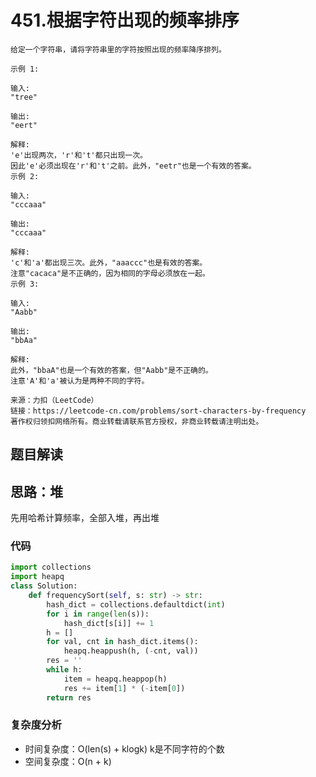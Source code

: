 # 451.根据字符出现的频率排序

~~~typora
给定一个字符串，请将字符串里的字符按照出现的频率降序排列。

示例 1:

输入:
"tree"

输出:
"eert"

解释:
'e'出现两次，'r'和't'都只出现一次。
因此'e'必须出现在'r'和't'之前。此外，"eetr"也是一个有效的答案。
示例 2:

输入:
"cccaaa"

输出:
"cccaaa"

解释:
'c'和'a'都出现三次。此外，"aaaccc"也是有效的答案。
注意"cacaca"是不正确的，因为相同的字母必须放在一起。
示例 3:

输入:
"Aabb"

输出:
"bbAa"

解释:
此外，"bbaA"也是一个有效的答案，但"Aabb"是不正确的。
注意'A'和'a'被认为是两种不同的字符。

来源：力扣（LeetCode）
链接：https://leetcode-cn.com/problems/sort-characters-by-frequency
著作权归领扣网络所有。商业转载请联系官方授权，非商业转载请注明出处。
~~~

## 题目解读

## 思路：堆

先用哈希计算频率，全部入堆，再出堆

### 代码

~~~python
import collections
import heapq
class Solution:
    def frequencySort(self, s: str) -> str:
        hash_dict = collections.defaultdict(int)
        for i in range(len(s)):
            hash_dict[s[i]] += 1
        h = []
        for val, cnt in hash_dict.items():
            heapq.heappush(h, (-cnt, val))
        res = ''
        while h:
            item = heapq.heappop(h)
            res += item[1] * (-item[0])
        return res
~~~

### 复杂度分析

- 时间复杂度：O(len(s) + klogk) k是不同字符的个数
- 空间复杂度：O(n + k) 

